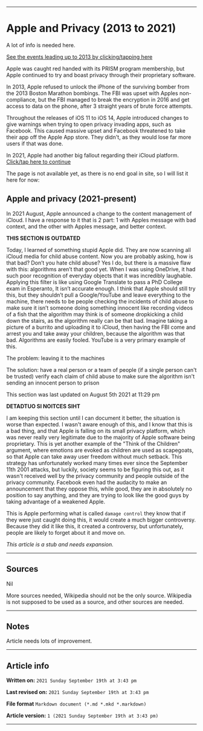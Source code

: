 
***

# Apple and Privacy (2013 to 2021)

A lot of info is needed here.

[See the events leading up to 2013 by clicking/tapping here](https://github.com/seanpm2001/WacOS/wiki/Apple-and-privacy-(1976-2013))

Apple was caught red handed with its PRISM program membership, but Apple continued to try and boast privacy through their proprietary software.

In 2013, Apple refused to unlock the iPhone of the surviving bomber from the 2013 Boston Marathon bombings. The FBI was upset with Apples non-compliance, but the FBI managed to break the encryption in 2016 and get access to data on the phone, after 3 straight years of brute force attempts.

Throughout the releases of iOS 11 to iOS 14, Apple introduced changes to give warnings when trying to open privacy invading apps, such as Facebook. This caused massive upset and Facebook threatened to take their app off the Apple App store. They didn't, as they would lose far more users if that was done.

In 2021, Apple had another big fallout regarding their iCloud platform. [Click/tap here to continue](https://github.com/seanpm2001/WacOS/wiki/)

The page is not available yet, as there is no end goal in site, so I will list it here for now:

## Apple and privacy (2021-present)

In 2021 August, Apple announced a change to the content management of iCloud. I have a response to it that is 2 part: 1 with Apples message with bad context, and the other with Apples message, and better context.

**THIS SECTION IS OUTDATED**

Today, I learned of something stupid Apple did. They are now scanning all iCloud media for child abuse content. Now you are probably asking, how is that bad? Don’t you hate child abuse? Yes I do, but there is a massive flaw with this: algorithms aren’t that good yet. When I was using OneDrive, it had such poor recognition of everyday objects that it was incredibly laughable. Applying this filter is like using Google Translate to pass a PhD College exam in Esperanto, It isn’t accurate enough. I think that Apple should still try this, but they shouldn’t pull a Google/YouTube and leave everything to the machine, there needs to be people checking the incidents of child abuse to make sure it isn’t someone doing something innocent like recording videos of a fish that the algorithm may think is of someone dropkicking a child down the stairs, as the algorithm really can be that bad. Imagine taking a picture of a burrito and uploading it to iCloud, then having the FBI come and arrest you and take away your children, because the algorithm was that bad. Algorithms are easily fooled. YouTube is a very primary example of this.

The problem: leaving it to the machines

The solution: have a real person or a team of people (if a single person can't be trusted) verify each claim of child abuse to make sure the algorithm isn't sending an innocent person to prison

This section was last updated on August 5th 2021 at 11:29 pm

**DETADTUO SI NOITCES SIHT**

I am keeping this section until I can document it better, the situation is worse than expected. I wasn't aware enough of this, and I know that this is a bad thing, and that Apple is falling on its small privacy platform, which was never really very legitimate due to the majority of Apple software being proprietary. This is yet another example of the "Think of the Children" argument, where emotions are evoked as children are used as scapegoats, so that Apple can take away user freedom without much setback. This strategy has unfortunately worked many times ever since the September 11th 2001 attacks, but luckily, society seems to be figuring this out, as it wasn't received well by the privacy community and people outside of the privacy community. Facebook even had the audacity to make an announcement that they oppose this, while good, they are in absolutely no position to say anything, and they are trying to look like the good guys by taking advantage of a weakened Apple.

This is Apple performing what is called `damage control` they know that if they were just caught doing this, it would create a much bigger controversy. Because they did it like this, it created a controversy, but unfortunately, people are likely to forget about it and move on.


_This article is a stub and needs expansion._

***

## Sources

Nil

More sources needed, Wikipedia should not be the only source. Wikipedia is not supposed to be used as a source, and other sources are needed.

***

## Notes

Article needs lots of improvement.

***

## Article info

**Written on:** `2021 Sunday September 19th at 3:43 pm`

**Last revised on:** `2021 Sunday September 19th at 3:43 pm`

**File format** `Markdown document (*.md *.mkd *.markdown)`

**Article version:** `1 (2021 Sunday September 19th at 3:43 pm)`

***


